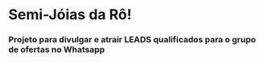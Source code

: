 <head>
    <link rel="stylesheet" href="style.css">
    <body>
        <p>
            <h1> Semi-Jóias da Rô! </h1>
            <h3>Projeto para divulgar e atrair LEADS qualificados para o grupo de ofertas no Whatsapp </h3>
        </p>
    </body>
</head>
